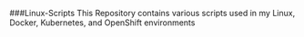 ###Linux-Scripts
This Repository contains various scripts used in my Linux, Docker, Kubernetes, and OpenShift environments


